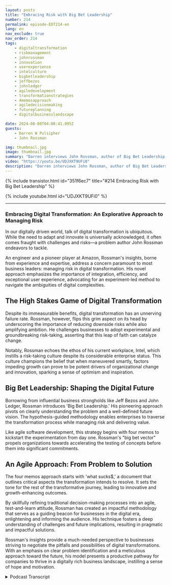 ```yaml
---
layout: posts
title: "Embracing Risk with Big Bet Leadership"
number: 214
permalink: episode-EDT214-en
lang: en
nav_exclude: true
nav_order: 214
tags:
    - digitaltransformation
    - riskmanagement
    - johnrossman
    - innovation
    - userexperience
    - intelculture
    - bigbetleadership
    - jeffbezos
    - johnledger
    - agiledevelopment
    - transformationstrategies
    - 4memosapproach
    - agiledecisionmaking
    - futureplanning
    - digitalbusinesslandscape

date: 2024-08-08T04:08:41.095Z
guests:
    - Darren W Pulsipher
    - John Rossman

img: thumbnail.jpg
image: thumbnail.jpg
summary: "Darren interviews John Rossman, author of Big Bet Leadership, about digital transformation and how to effect profound change in organizations, not just small evolutionary changes."
video: "https://youtu.be/UDJXKT9UFi0"
description: "Darren interviews John Rossman, author of Big Bet Leadership, about digital transformation and how to effect profound change in organizations, not just small evolutionary changes."
---
```


<div>
{% include transistor.html id="351f6ec7" title="#214 Embracing Risk with Big Bet Leadership" %}

{% include youtube.html id="UDJXKT9UFi0" %}
</div>

---

### Embracing Digital Transformation: An Explorative Approach to Managing Risk

In our digitally driven world, talk of digital transformation is ubiquitous. While the need to adapt and innovate is universally acknowledged, it often comes fraught with challenges and risks—a problem author John Rossman endeavors to tackle.

An engineer and a pioneer player at Amazon, Rossman's insights, borne from experience and expertise, address a concern paramount to most business leaders: managing risk in digital transformation. His novel approach emphasizes the importance of integration, efficiency, and exceptional user experience, advocating for an experiment-led method to navigate the ambiguities of digital complexities.

## The High Stakes Game of Digital Transformation

Despite its immeasurable benefits, digital transformation has an unnerving failure rate. Rossman, however, flips this grim aspect on its head by underscoring the importance of reducing downside risks while also amplifying ambition. He challenges businesses to adopt experimental and groundbreaking risk-taking, asserting that this leap of faith can catalyze change.

Notably, Rossman echoes the ethos of his current workplace, Intel, which instills a risk-taking culture despite its considerable enterprise status. This culture champions the belief that when maneuvered smartly, factors impeding growth can prove to be potent drivers of organizational change and innovation, sparking a sense of optimism and inspiration.

## Big Bet Leadership: Shaping the Digital Future

Borrowing from influential business strongholds like Jeff Bezos and John Ledger, Rossman introduces 'Big Bet Leadership.' His pioneering approach pivots on clearly understanding the problem and a well-defined future vision. The hypothesis-guided methodology enables enterprises to traverse the transformation process while managing risk and delivering value.

Like agile software development, this strategy begins with four memos to kickstart the experimentation from day one. Rossman's "big bet vector" propels organizations towards accelerating the testing of concepts before them into significant commitments.

## An Agile Approach: From Problem to Solution

The four memos approach starts with 'what sucks$,' a document that outlines critical aspects the transformation intends to resolve. It sets the tone for the rest of the transformative journey, leading to innovative and growth-enhancing outcomes.

By skillfully refining traditional decision-making processes into an agile, test-and-learn attitude, Rossman has created an impactful methodology that serves as a guiding beacon for businesses in the digital era, enlightening and informing the audience. His technique fosters a deep understanding of challenges and future implications, resulting in pragmatic and impactful solutions.

Rossman's insights provide a much-needed perspective to businesses striving to negotiate the pitfalls and possibilities of digital transformations. With an emphasis on clear problem identification and a meticulous approach toward the future, his model presents a productive pathway for companies to thrive in a digitally rich business landscape, instilling a sense of hope and motivation.



<details>
<summary> Podcast Transcript </summary>

<p></p>

</details>
